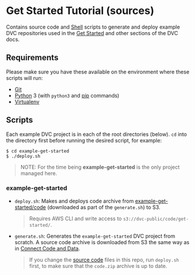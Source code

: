 # Get Started Tutorial (sources)

Contains source code and [Shell](https://www.shellscript.sh/) scripts to
generate and deploy example DVC repositories used in the [Get
Started](https://dvc.org/doc/get-started) and other sections of the DVC docs.

## Requirements

Please make sure you have these available on the environment where these scripts
will run:

- [Git](https://git-scm.com/)
- [Python](https://www.python.org/) 3 (with `python3` and [pip](https://pypi.org/project/pip/) commands)
- [Virtualenv](https://virtualenv.pypa.io/en/stable/)

## Scripts

Each example DVC project is in each of the root directories (below). `cd` into
the directory first before running the desired script, for example:

```console
$ cd example-get-started
$ ./deploy.sh
```

> NOTE: For the time being **example-get-started** is the only project managed
> here.

### example-get-started

- `deploy.sh`: Makes and deploys code archive from
  [example-get-started/code](example-get-started/code) (downloaded as part of
  the `generate.sh`) to S3.
  > Requires AWS CLI and write access to `s3://dvc-public/code/get-started/`.

- `generate.sh`: Generates the `example-get-started` DVC project from
  scratch. A source code archive is downloaded from S3 the same way as in
  [Connect Code and Data](https://dvc.org/doc/get-started/connect-code-and-data).

  > If you change the [source code](code/src/) files in this repo, run
  > `deploy.sh` first, to make sure that the `code.zip` archive is up to date.
